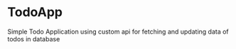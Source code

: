 # TodoApp
Simple Todo Application using custom api for fetching and updating data of todos in database
